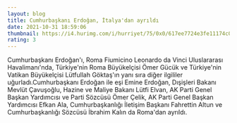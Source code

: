 ```yaml
--- 
layout: blog
title: Cumhurbaşkanı Erdoğan, İtalya'dan ayrıldı
date: 2021-10-31 18:59:06
thumbnail: https://i4.hurimg.com/i/hurriyet/75/0x0/617ee7724e3fe11174c0d83f.jpg
rating: 3
---
```

Cumhurbaşkanı Erdoğan'ı, Roma Fiumicino Leonardo da Vinci Uluslararası Havalimanı'nda, Türkiye'nin Roma Büyükelçisi Ömer Gücük ve Türkiye'nin Vatikan Büyükelçisi Lütfullah Göktaş'ın yanı sıra diğer ilgililer uğurladı.Cumhurbaşkanı Erdoğan ile eşi Emine Erdoğan, Dışişleri Bakanı Mevlüt Çavuşoğlu, Hazine ve Maliye Bakanı Lütfi Elvan, AK Parti Genel Başkan Yardımcısı ve Parti Sözcüsü Ömer Çelik, AK Parti Genel Başkan Yardımcısı Efkan Ala, Cumhurbaşkanlığı İletişim Başkanı Fahrettin Altun ve Cumhurbaşkanlığı Sözcüsü İbrahim Kalın da Roma'dan ayrıldı.